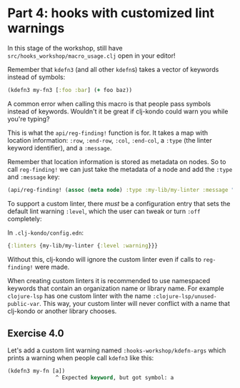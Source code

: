 # Part 4: hooks with customized lint warnings

In this stage of the workshop, still have `src/hooks_workshop/macro_usage.clj` open in your editor!

Remember that `kdefn3` (and all other `kdefn`s) takes a vector of keywords
instead of symbols:

``` clojure
(kdefn3 my-fn3 [:foo :bar] (+ foo baz))
```

A common error when calling this macro is that people pass symbols instead of
keywords. Wouldn't it be great if clj-kondo could warn you while you're typing?

This is what the `api/reg-finding!` function is for. It takes a map with
location information: `:row`, `:end-row`, `:col`, `:end-col`, a `:type` (the
linter keyword identifier), and a `:message`.

Remember that location information is stored as metadata on nodes. So to call `reg-finding!` we can just take the metadata of a node and add the `:type` and `:message` key:

``` clojure
(api/reg-finding! (assoc (meta node) :type :my-lib/my-linter :message "This is bad!"))
```

To support a custom linter, there _must_ be a configuration entry that sets the
default lint warning `:level`, which the user can tweak or turn `:off`
completely:

In `.clj-kondo/config.edn`:

``` clojure
{:linters {my-lib/my-linter {:level :warning}}}
```

Without this, clj-kondo will ignore the custom linter even if calls to `reg-finding!` were made.

When creating custom linters it is recommended to use namespaced keywords that
contain an organization name or library name. For example `clojure-lsp` has one
custom linter with the name `:clojure-lsp/unused-public-var`. This way, your
custom linter will never conflict with a name that clj-kondo or another library
chooses.

## Exercise 4.0

Let's add a custom lint warning named `:hooks-workshop/kdefn-args` which prints
a warning when people call `kdefn3` like this:

``` clojure
(kdefn3 my-fn [a])
               ^ Expected keyword, but got symbol: a
```
